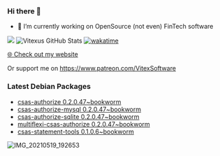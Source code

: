 ### Hi there 👋

- 🔭 I’m currently working on OpenSource  (not even) FinTech software

![](https://komarev.com/ghpvc/?username=Vitexus)
![Vitexus GitHub Stats](https://github-readme-stats.vercel.app/api?username=Vitexus&show_icons=true)
[![wakatime](https://wakatime.com/badge/user/5abba9ca-813e-43ac-9b5f-b1cfdf3dc1c7.svg)](https://wakatime.com/@5abba9ca-813e-43ac-9b5f-b1cfdf3dc1c7)

<p><a href="https://vitexsoftware.cz">🌐 Check out my website</a></p>

Or support me on https://www.patreon.com/VitexSoftware

### Latest Debian Packages
<!-- DEBIAN-PACKAGES-LIST:START -->
- [csas-authorize 0.2.0.47~bookworm](https://repo.vitexsoftware.com/package.php?package=csas-authorize)
- [csas-authorize-mysql 0.2.0.47~bookworm](https://repo.vitexsoftware.com/package.php?package=csas-authorize-mysql)
- [csas-authorize-sqlite 0.2.0.47~bookworm](https://repo.vitexsoftware.com/package.php?package=csas-authorize-sqlite)
- [multiflexi-csas-authorize 0.2.0.47~bookworm](https://repo.vitexsoftware.com/package.php?package=multiflexi-csas-authorize)
- [csas-statement-tools 0.1.0.6~bookworm](https://repo.vitexsoftware.com/package.php?package=csas-statement-tools)
<!-- DEBIAN-PACKAGES-LIST:END -->

![IMG_20210519_192653](https://user-images.githubusercontent.com/2621130/120022731-1bd48900-bfed-11eb-90f9-4f88f560b8b7.jpg)

<!--
**Vitexus/Vitexus** is a ✨ _special_ ✨ repository because its `README.md` (this file) appears on your GitHub profile.

Here are some ideas to get you started:

- 🌱 I’m currently learning ...
- 👯 I’m looking to collaborate on ...
- 🤔 I’m looking for help with ...
- 💬 Ask me about ...
- 📫 How to reach me: ...
- 😄 Pronouns: ...
- ⚡ Fun fact: ...
-->



